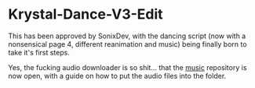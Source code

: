 # Krystal-Dance-V3-Edit
This has been approved by SonixDev, with the dancing script (now with a nonsensical page 4, different reanimation and music) being finally born to take it's first steps.

Yes, the fucking audio downloader is so shit... that the [music](https://github.com/testing033333/music/tree/Audio-1) repository is now open, with a guide on how to put the audio files into the folder.
